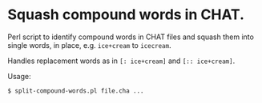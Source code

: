 # Squash compound words in CHAT.

Perl script to identify compound words in CHAT files and squash them
into single words, in place, e.g. `ice+cream` to `icecream`.

Handles replacement words as in `[: ice+cream]` and `[:: ice+cream]`.

Usage:

```
$ split-compound-words.pl file.cha ...
```

